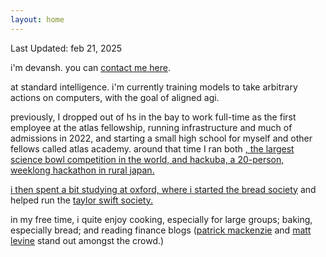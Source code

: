 ```yaml
---
layout: home
---
```

Last Updated: feb 21, 2025

i'm devansh. you can <a href="mailto:hello@devanshpanda.com">contact me here</a>.

at standard intelligence. i'm currently training models to take arbitrary actions on computers, with the goal of aligned agi.

previously, I dropped out of hs in the bay to work full-time as the first employee at the atlas fellowship, running infrastructure and much of admissions in 2022, and starting a small high school for myself and other fellows called atlas academy. around that time I ran both <a href="https://prometheus.science/">, the largest science bowl competition in the world, and hackuba, a 20-person, weeklong hackathon in rural japan.

i then spent a bit studying at oxford, where i started the <a href="https://www.instagram.com/oxfordbreadsoc/">bread society</a> and helped run the <a href="https://www.instagram.com/oxfordswiftsoc/">taylor swift society.</a> 


in my free time, i quite enjoy cooking, especially for large groups; baking, especially bread; and reading finance blogs ([patrick mackenzie](https://www.bitsaboutmoney.com/) and [matt levine](https://www.bloomberg.com/opinion/authors/ARbTQlRLRjE/matthew-s-levine) stand out amongst the crowd.) 